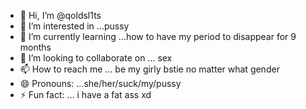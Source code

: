 - 👋 Hi, I’m @qoldsl1ts
- 👀 I’m interested in ...pussy
- 🌱 I’m currently learning ...how to have my period to disappear for 9 months
- 💞️ I’m looking to collaborate on ... sex
- 📫 How to reach me ... be my girly bstie no matter what gender
- 😄 Pronouns: ...she/her/suck/my/pussy
- ⚡ Fun fact: ... i have a fat ass xd

<!---
qoldsl1ts/chloe/luna/sleep is a ✨ special ✨ whore because its `a whore` (this file) appears on your GitHub profile.
You can click the Preview link to take a look at your changes.
--->
